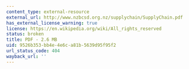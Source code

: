 ```yaml
---
content_type: external-resource
external_url: http://www.nzbcsd.org.nz/supplychain/SupplyChain.pdf
has_external_license_warning: true
license: https://en.wikipedia.org/wiki/All_rights_reserved
status: broken
title: PDF - 2.6 MB
uid: 9526b353-bb4e-4e6c-a81b-5639d95f95f2
url_status_code: 404
wayback_url: ''
---
```

